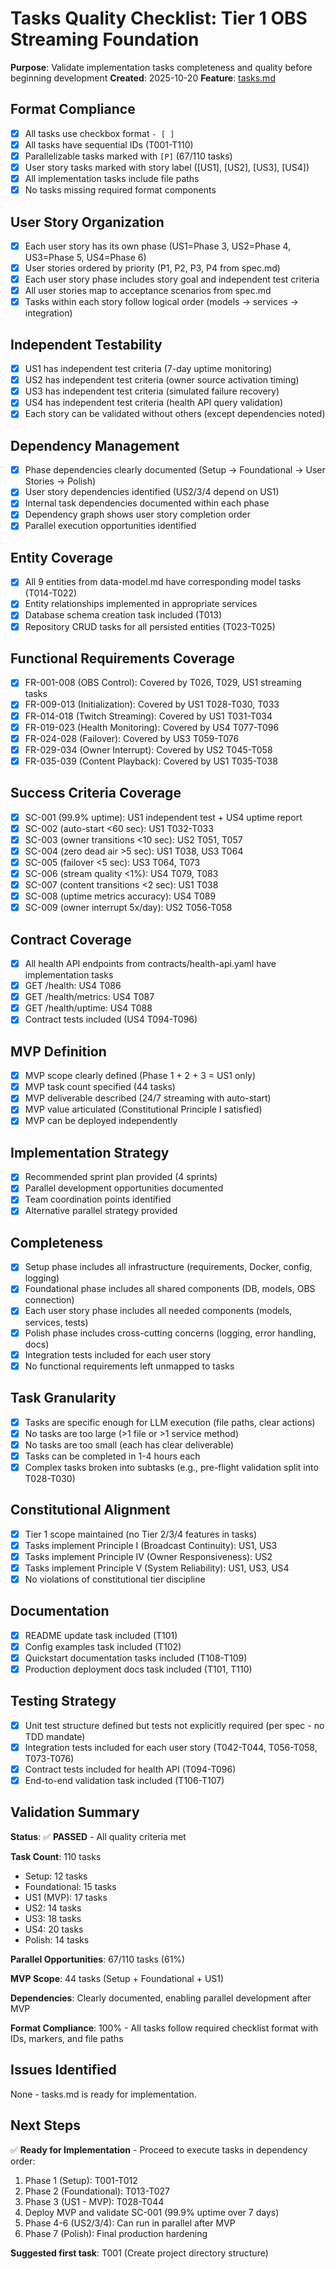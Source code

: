 # Tasks Quality Checklist: Tier 1 OBS Streaming Foundation

**Purpose**: Validate implementation tasks completeness and quality before beginning development
**Created**: 2025-10-20
**Feature**: [tasks.md](../tasks.md)

## Format Compliance

- [x] All tasks use checkbox format `- [ ]`
- [x] All tasks have sequential IDs (T001-T110)
- [x] Parallelizable tasks marked with `[P]` (67/110 tasks)
- [x] User story tasks marked with story label ([US1], [US2], [US3], [US4])
- [x] All implementation tasks include file paths
- [x] No tasks missing required format components

## User Story Organization

- [x] Each user story has its own phase (US1=Phase 3, US2=Phase 4, US3=Phase 5, US4=Phase 6)
- [x] User stories ordered by priority (P1, P2, P3, P4 from spec.md)
- [x] Each user story phase includes story goal and independent test criteria
- [x] All user stories map to acceptance scenarios from spec.md
- [x] Tasks within each story follow logical order (models → services → integration)

## Independent Testability

- [x] US1 has independent test criteria (7-day uptime monitoring)
- [x] US2 has independent test criteria (owner source activation timing)
- [x] US3 has independent test criteria (simulated failure recovery)
- [x] US4 has independent test criteria (health API query validation)
- [x] Each story can be validated without others (except dependencies noted)

## Dependency Management

- [x] Phase dependencies clearly documented (Setup → Foundational → User Stories → Polish)
- [x] User story dependencies identified (US2/3/4 depend on US1)
- [x] Internal task dependencies documented within each phase
- [x] Dependency graph shows user story completion order
- [x] Parallel execution opportunities identified

## Entity Coverage

- [x] All 9 entities from data-model.md have corresponding model tasks (T014-T022)
- [x] Entity relationships implemented in appropriate services
- [x] Database schema creation task included (T013)
- [x] Repository CRUD tasks for all persisted entities (T023-T025)

## Functional Requirements Coverage

- [x] FR-001-008 (OBS Control): Covered by T026, T029, US1 streaming tasks
- [x] FR-009-013 (Initialization): Covered by US1 T028-T030, T033
- [x] FR-014-018 (Twitch Streaming): Covered by US1 T031-T034
- [x] FR-019-023 (Health Monitoring): Covered by US4 T077-T096
- [x] FR-024-028 (Failover): Covered by US3 T059-T076
- [x] FR-029-034 (Owner Interrupt): Covered by US2 T045-T058
- [x] FR-035-039 (Content Playback): Covered by US1 T035-T038

## Success Criteria Coverage

- [x] SC-001 (99.9% uptime): US1 independent test + US4 uptime report
- [x] SC-002 (auto-start <60 sec): US1 T032-T033
- [x] SC-003 (owner transitions <10 sec): US2 T051, T057
- [x] SC-004 (zero dead air >5 sec): US1 T038, US3 T064
- [x] SC-005 (failover <5 sec): US3 T064, T073
- [x] SC-006 (stream quality <1%): US4 T079, T083
- [x] SC-007 (content transitions <2 sec): US1 T038
- [x] SC-008 (uptime metrics accuracy): US4 T089
- [x] SC-009 (owner interrupt 5x/day): US2 T056-T058

## Contract Coverage

- [x] All health API endpoints from contracts/health-api.yaml have implementation tasks
- [x] GET /health: US4 T086
- [x] GET /health/metrics: US4 T087
- [x] GET /health/uptime: US4 T088
- [x] Contract tests included (US4 T094-T096)

## MVP Definition

- [x] MVP scope clearly defined (Phase 1 + 2 + 3 = US1 only)
- [x] MVP task count specified (44 tasks)
- [x] MVP deliverable described (24/7 streaming with auto-start)
- [x] MVP value articulated (Constitutional Principle I satisfied)
- [x] MVP can be deployed independently

## Implementation Strategy

- [x] Recommended sprint plan provided (4 sprints)
- [x] Parallel development opportunities documented
- [x] Team coordination points identified
- [x] Alternative parallel strategy provided

## Completeness

- [x] Setup phase includes all infrastructure (requirements, Docker, config, logging)
- [x] Foundational phase includes all shared components (DB, models, OBS connection)
- [x] Each user story phase includes all needed components (models, services, tests)
- [x] Polish phase includes cross-cutting concerns (logging, error handling, docs)
- [x] Integration tests included for each user story
- [x] No functional requirements left unmapped to tasks

## Task Granularity

- [x] Tasks are specific enough for LLM execution (file paths, clear actions)
- [x] No tasks are too large (>1 file or >1 service method)
- [x] No tasks are too small (each has clear deliverable)
- [x] Tasks can be completed in 1-4 hours each
- [x] Complex tasks broken into subtasks (e.g., pre-flight validation split into T028-T030)

## Constitutional Alignment

- [x] Tier 1 scope maintained (no Tier 2/3/4 features in tasks)
- [x] Tasks implement Principle I (Broadcast Continuity): US1, US3
- [x] Tasks implement Principle IV (Owner Responsiveness): US2
- [x] Tasks implement Principle V (System Reliability): US1, US3, US4
- [x] No violations of constitutional tier discipline

## Documentation

- [x] README update task included (T101)
- [x] Config examples task included (T102)
- [x] Quickstart documentation tasks included (T108-T109)
- [x] Production deployment docs task included (T101, T110)

## Testing Strategy

- [x] Unit test structure defined but tests not explicitly required (per spec - no TDD mandate)
- [x] Integration tests included for each user story (T042-T044, T056-T058, T073-T076)
- [x] Contract tests included for health API (T094-T096)
- [x] End-to-end validation task included (T106-T107)

## Validation Summary

**Status**: ✅ **PASSED** - All quality criteria met

**Task Count**: 110 tasks
- Setup: 12 tasks
- Foundational: 15 tasks
- US1 (MVP): 17 tasks
- US2: 14 tasks
- US3: 18 tasks
- US4: 20 tasks
- Polish: 14 tasks

**Parallel Opportunities**: 67/110 tasks (61%)

**MVP Scope**: 44 tasks (Setup + Foundational + US1)

**Dependencies**: Clearly documented, enabling parallel development after MVP

**Format Compliance**: 100% - All tasks follow required checklist format with IDs, markers, and file paths

## Issues Identified

None - tasks.md is ready for implementation.

## Next Steps

✅ **Ready for Implementation** - Proceed to execute tasks in dependency order:
1. Phase 1 (Setup): T001-T012
2. Phase 2 (Foundational): T013-T027
3. Phase 3 (US1 - MVP): T028-T044
4. Deploy MVP and validate SC-001 (99.9% uptime over 7 days)
5. Phase 4-6 (US2/3/4): Can run in parallel after MVP
6. Phase 7 (Polish): Final production hardening

**Suggested first task**: T001 (Create project directory structure)
